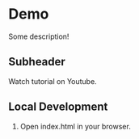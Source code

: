 # Demo

Some description!

## Subheader 

Watch tutorial on Youtube.


## Local Development 

1. Open index.html in your browser.